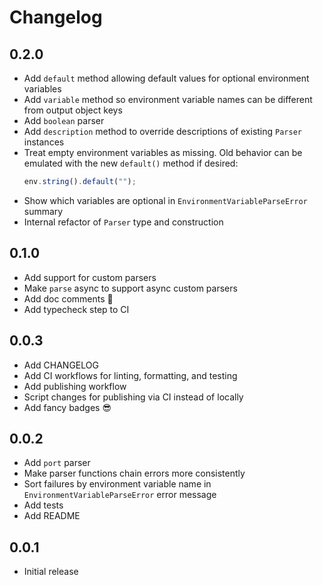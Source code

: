 # Changelog

## 0.2.0

- Add `default` method allowing default values for optional environment
  variables
- Add `variable` method so environment variable names can be different from
  output object keys
- Add `boolean` parser
- Add `description` method to override descriptions of existing `Parser`
  instances
- Treat empty environment variables as missing. Old behavior can be emulated
  with the new `default()` method if desired:
  ```ts
  env.string().default("");
  ```
- Show which variables are optional in `EnvironmentVariableParseError` summary
- Internal refactor of `Parser` type and construction

## 0.1.0

- Add support for custom parsers
- Make `parse` async to support async custom parsers
- Add doc comments :tada:
- Add typecheck step to CI

## 0.0.3

- Add CHANGELOG
- Add CI workflows for linting, formatting, and testing
- Add publishing workflow
- Script changes for publishing via CI instead of locally
- Add fancy badges :sunglasses:

## 0.0.2

- Add `port` parser
- Make parser functions chain errors more consistently
- Sort failures by environment variable name in `EnvironmentVariableParseError`
  error message
- Add tests
- Add README

## 0.0.1

- Initial release
